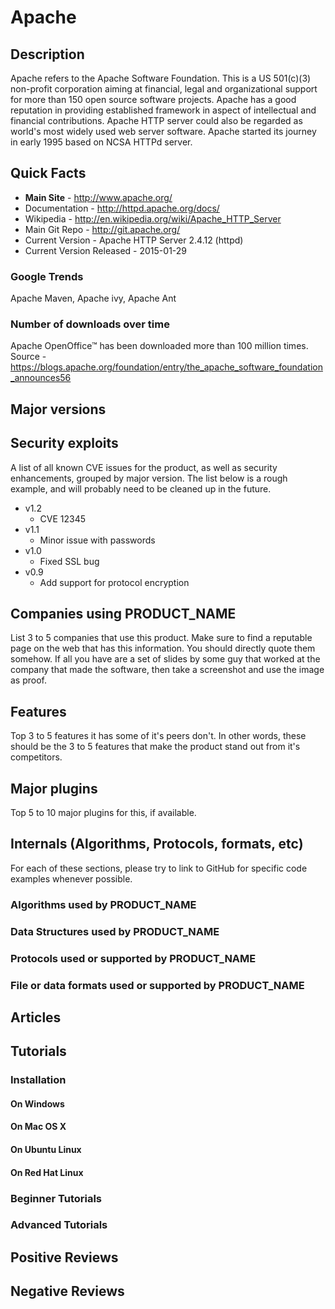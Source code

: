 # Apache

## Description
<p>Apache refers to the Apache Software Foundation. This is a US 501(c)(3) non-profit corporation aiming at financial, legal and organizational support for more than 150 open source software projects. Apache has a good reputation in providing established framework in aspect of intellectual and financial contributions. Apache HTTP server could also be regarded as world's most widely used web server software. Apache started its journey in early 1995 based on NCSA HTTPd server.</p>

## Quick Facts
* **Main Site** - http://www.apache.org/
* Documentation - http://httpd.apache.org/docs/
* Wikipedia - http://en.wikipedia.org/wiki/Apache_HTTP_Server
* Main Git Repo - http://git.apache.org/
* Current Version - Apache HTTP Server 2.4.12 (httpd)
* Current Version Released - 2015-01-29


### Google Trends

Apache Maven, Apache ivy, Apache Ant

### Number of downloads over time

Apache OpenOffice™ has been downloaded more than 100 million times. Source - https://blogs.apache.org/foundation/entry/the_apache_software_foundation_announces56

## Major versions


## Security exploits

A list of all known CVE issues for the product, as well as security enhancements, grouped by major version. The list below is a rough example, and will probably need to be cleaned up in the future.

* v1.2
  - CVE 12345
* v1.1
  - Minor issue with passwords
* v1.0 
  - Fixed SSL bug 
* v0.9
  - Add support for protocol encryption

## Companies using PRODUCT_NAME

List 3 to 5 companies that use this product. Make sure to find a reputable page on the web that has this information. You should directly quote them somehow. If all you have are a set of slides by some guy that worked at the company that made the software, then take a screenshot and use the image as proof.

## Features

Top 3 to 5 features it has some of it's peers don't. In other words, these should be the 3 to 5 features that make the product stand out from it's competitors.

## Major plugins

Top 5 to 10 major plugins for this, if available.

## Internals (Algorithms, Protocols, formats, etc)

For each of these sections, please try to link to GitHub for specific code examples whenever possible.

### Algorithms used by PRODUCT_NAME

### Data Structures used by PRODUCT_NAME

### Protocols used or supported by PRODUCT_NAME

### File or data formats used or supported by PRODUCT_NAME


## Articles


## Tutorials

### Installation


#### On Windows


#### On Mac OS X


#### On Ubuntu Linux


#### On Red Hat Linux


### Beginner Tutorials


### Advanced Tutorials


## Positive Reviews


## Negative Reviews

